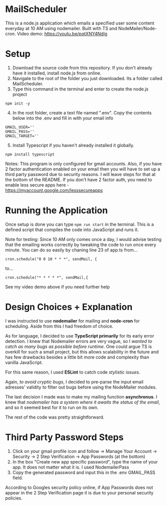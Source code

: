# MailScheduler

This is a node.js application which emails a specified user some content everyday at 10 AM using nodemailer. Built with TS and NodeMailer/Node-cron.
Video demo: https://youtu.be/pqtXNY4NdIg

# Setup

1. Download the source code from this repository. If you don't already have it installed, install node.js from online.
2. Navigate to the root of the folder you just downloaded. Its a folder called MailScheduler.
3. Type this command in the terminal and enter to create the node.js project

```
npm init -y
```

4. In the root folder, create a text file named ".env". Copy the contents below into the .env and fill in with your email info

```
GMAIL_USER=''
GMAIL_PASS=''
GMAIL_TARGET=''
```

5. Install Typescript if you haven't already installed it globally.

```
npm install typescript
```

Notes: This program is only configured for gmail accounts. Also, if you have 2 factor authentication enabled on your email then you will have to set up a third party password due to security reasons. I will leave steps for that at the bottom of the README. If you don't have 2 factor auth, you need to enable less secure apps here - https://myaccount.google.com/lesssecureapps

# Running the Application

Once setup is done you can type `npm run start` in the terminal. This is a defined script that compiles the code into JavaScript and runs it.

Note for testing:
Since 10 AM only comes once a day, I would advise testing that the emailing works correctly by tweaking the code to run once every minute.
You can do so easily by chaning line 23 of app.ts from...

```
cron.schedule("0 0 10 * * *", sendMail, {
```

to...

```
cron.schedule("* * * * *", sendMail,{
```

See my video demo above if you need further help

# Design Choices + Explanation

I was instructed to use **nodemailer** for mailing and **node-cron** for scheduling. Aside from this I had freedom of choice.

As for language, I decided to use **TypeScript primarily** for its early error detection. I knew that Nodemailer errors are very vague, so I _wanted to catch as many bugs as possible before runtime_. One could argue TS is overkill for such a small project, but this allows scalability in the future and has few drawbacks besides a little bit more code and complexity than vanilla JavaScript.

For this same reason, I used **ESLint** to catch code _stylistic issues_.

Again, _to avoid cryptic bugs_, I decided to pre-parse the input email adresses' validity to filter out bugs before using the NodeMailer modules.

The last decision I made was to make my mailing function **asynchronus**. I knew that _nodemailer has a system where it awaits the status of the email_, and so it seemed best for it to run on its own.

The rest of the code was pretty straightforward.

# Third Party Password Steps

1. Click on your gmail profile icon and follow -> Manage Your Account -> Security -> 2 Step Verification -> App Passwords (at the bottom)
2. In the box "Create new app specific password", type the name of your app. It does not matter what it is. I used NodemailerPass
3. Copy the generated password and input this in the .env GMAIL_PASS field.

According to Googles security policy online, if App Passwords does not appear in the 2 Step Verification page it is due to your personal security policies.
